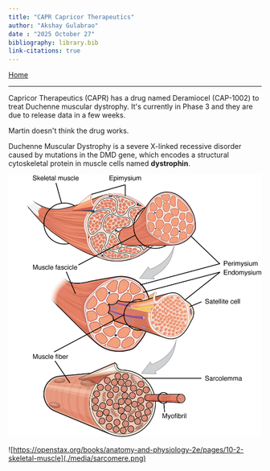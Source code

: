 ```yaml
---
title: "CAPR Capricor Therapeutics"
author: "Akshay Gulabrao"
date : "2025 October 27"
bibliography: library.bib
link-citations: true
---
```


[Home](./index.html)

---

Capricor Therapeutics (CAPR) has a drug named Deramiocel (CAP-1002) to treat Duchenne muscular dystrophy. It's currently in Phase 3 and they are due to release data in a few weeks.

Martin doesn't think the drug works.

Duchenne Muscular Dystrophy is a severe X-linked recessive disorder caused by mutations in the DMD gene, which encodes a structural cytoskeletal protein in muscle cells named **dystrophin**. 

![[OpenStax Anatomy](https://openstax.org/books/anatomy-and-physiology-2e/pages/10-2-skeletal-muscle)](./media/skeletal-muscle-hierarchy.png)

![https://openstax.org/books/anatomy-and-physiology-2e/pages/10-2-skeletal-muscle](./media/sarcomere.png)

